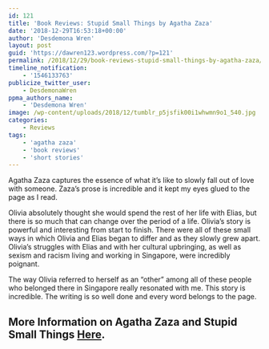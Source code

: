 ```yaml
---
id: 121
title: 'Book Reviews: Stupid Small Things by Agatha Zaza'
date: '2018-12-29T16:53:18+00:00'
author: 'Desdemona Wren'
layout: post
guid: 'https://dawren123.wordpress.com/?p=121'
permalink: /2018/12/29/book-reviews-stupid-small-things-by-agatha-zaza/
timeline_notification:
    - '1546133763'
publicize_twitter_user:
    - DesdemonaWren
ppma_authors_name:
    - 'Desdemona Wren'
image: /wp-content/uploads/2018/12/tumblr_p5jsfik00i1whwmn9o1_540.jpg
categories:
    - Reviews
tags:
    - 'agatha zaza'
    - 'book reviews'
    - 'short stories'
---
```


Agatha Zaza captures the essence of what it’s like to slowly fall out of love with someone. Zaza’s prose is incredible and it kept my eyes glued to the page as I read.

Olivia absolutely thought she would spend the rest of her life with Elias, but there is so much that can change over the period of a life. Olivia’s story is powerful and interesting from start to finish. There were all of these small ways in which Olivia and Elias began to differ and as they slowly grew apart. Olivia’s struggles with Elias and with her cultural upbringing, as well as sexism and racism living and working in Singapore, were incredibly poignant.

The way Olivia referred to herself as an “other” among all of these people who belonged there in Singapore really resonated with me. This story is incredible. The writing is so well done and every word belongs to the page.

## More Information on Agatha Zaza and Stupid Small Things [Here](https://amazon.com/Small-Stupid-Things-Agatha-Zaza-ebook/dp/B079RH2ZKR/ref=asap_bc?).
